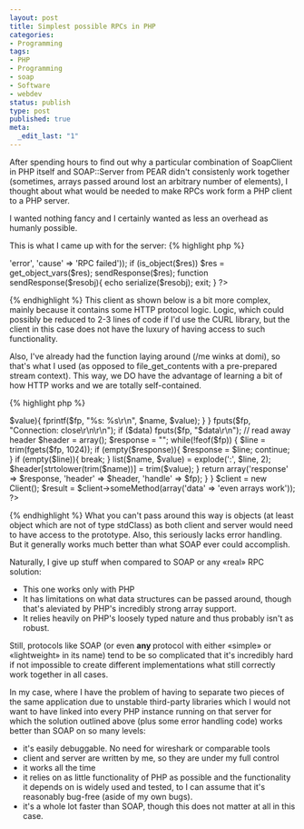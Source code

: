```yaml
---
layout: post
title: Simplest possible RPCs in PHP
categories:
- Programming
tags:
- PHP
- Programming
- soap
- Software
- webdev
status: publish
type: post
published: true
meta:
  _edit_last: "1"
---
```

After spending hours to find out why a particular combination of SoapClient in PHP itself and SOAP::Server from PEAR didn't consistenly work together (sometimes, arrays passed around lost an arbitrary number of elements), I thought about what would be needed to make RPCs work form a PHP client to a PHP server.

I wanted nothing fancy and I certainly wanted as less an overhead as humanly possible.

This is what I came up with for the server:
{% highlight php %}
<?php
header('Content-Type: text/plain');

require_once('a/file/containing/a/class/you/want/to/expose.php');

$method = str_replace('/', '', $_SERVER['PATH_INFO']);

if ($_SERVER['REQUEST_METHOD'] != 'POST'){
   sendResponse(array('state' =&gt; 'error', 'cause' =&gt; 'unsuppored HTTP method'));
}

$s = new MyServerObject();
$params = unserialize(file_get_contents('php://input'));
if ( ($res = call_user_func_array(array($s, $method), $params)) === false)
   sendResponse(array('state' => 'error', 'cause' => 'RPC failed'));
if (is_object($res))
   $res = get_object_vars($res);
sendResponse($res);

function sendResponse($resobj){
    echo serialize($resobj);
    exit;

}

?>
{% endhighlight %}
This client as shown below is a bit more complex, mainly because it contains some HTTP protocol logic. Logic, which could possibly be reduced to 2-3 lines of code if I'd use the CURL library, but the client in this case does not have the luxury of having access to such functionality.

Also, I've already had the function laying around (/me winks at domi), so that's what I used (as opposed to file_get_contents with a pre-prepared stream context). This way, we DO have the advantage of learning a bit of how HTTP works and we are totally self-contained.

{% highlight php %}
<?php
class Client{
    function __call($name, $args){
        $req = $this-&gt;openHTTPRequest('http://localhost:5436/restapi.php/'.$name, 'POST', array('Content-Type' =&gt; 'text/plain'), serialize($args));
        $data = unserialize(stream_get_contents($req['handle']));
        fclose($req['handle']);
        return $data;
    }
    private function openHTTPRequest($url, $method = 'GET', $additional_headers = null, $data = null){
        $parts = parse_url($url);

        $fp = fsockopen($parts['host'], $parts['port'] ? $parts['port'] : 80);
        fprintf($fp, "%s %s HTTP/1.1\r\n", $method, implode('?', array($parts['path'], $parts['query'])));
        fputs($fp, "Host: ".$parts['host']."\r\n");
        if ($data){
            fputs($fp, 'Content-Length: '.strlen($data)."\r\n");
        }
        if (is_array($additional_headers)){
            foreach($additional_headers as $name => $value){
                fprintf($fp, "%s: %s\r\n", $name, $value);
            }
        }
        fputs($fp, "Connection: close\r\n\r\n");
        if ($data)
            fputs($fp, "$data\r\n");

        // read away header
        $header = array();
        $response = "";
        while(!feof($fp)) {
            $line = trim(fgets($fp, 1024));
            if (empty($response)){
                $response = $line;
                continue;
            }
            if (empty($line)){
                break;
            }
            list($name, $value) = explode(':', $line, 2);
            $header[strtolower(trim($name))] = trim($value);
        }
        return array('response' => $response, 'header' => $header, 'handle' => $fp);
   }

}

$client = new Client();
$result = $client->someMethod(array('data' => 'even arrays work'));

?>
{% endhighlight %}
What you can't pass around this way is objects (at least object which are not of type stdClass) as both client and server would need to have access to the prototype. Also, this seriously lacks error handling. But it generally works much better than what SOAP ever could accomplish.

Naturally, I give up stuff when compared to SOAP or any «real» RPC solution:
<ul>
	<li>This one works only with PHP</li>
	<li>It has limitations on what data structures can be passed around, though that's aleviated by PHP's incredibly strong array support.</li>
	<li>It relies heavily on PHP's loosely typed nature and thus probably isn't as robust.</li>
</ul>
Still, protocols like SOAP (or even <strong>any </strong>protocol with either «simple» or «lightweight» in its name) tend to be so complicated that it's incredibly hard if not impossible to create different implementations what still correctly work together in all cases.

In my case, where I have the problem of having to separate two pieces of the same application due to unstable third-party libraries which I would not want to have linked into every PHP instance running on that server for which the solution outlined above (plus some error handling code) works better than SOAP on so many levels:
<ul>
	<li>it's easily debuggable. No need for wireshark or comparable tools</li>
	<li>client and server are written by me, so they are under my full control</li>
	<li>it works all the time</li>
	<li>it relies on as little functionality of PHP as possible and the functionality it depends on is widely used and tested, to I can assume that it's reasonably bug-free (aside of my own bugs).</li>
	<li>it's a whole lot faster than SOAP, though this does not matter at all in this case.</li>
</ul>
